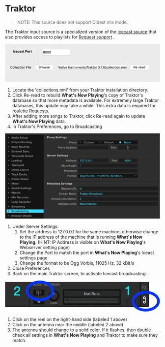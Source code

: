 # Traktor

> NOTE: This source does not support Oldest mix mode.

The Traktor input source is a specialized version of the [icecast
source](icecast.md) that also provides access to playlists for
[Request support](../requests.md) .

[![Traktor Settings](images/traktor.png)](images/traktor.png)

1. Locate the 'collections.nml' from your Traktor installation
   directory.
2. Click Re-read to rebuild **What's Now Playing**'s copy of Traktor's
   database so that more metadata is available. For extremely large
   Traktor databases, this update may take a while. This extra data is
   required for roulette Requests.
3. After adding more songs to Traktor, click Re-read again to update
   **What's Now Playing** data.
4. In Traktor's Preferences, go to Broadcasting

[![icecast-traktor-preferences.png](images/icecast-traktor-preferences.png)](images/icecast-traktor-preferences.png)

1. Under Server Settings:
   1. Set the address to 127.0.0.1 for the same machine, otherwise
      change to the IP address of the machine that is running **What's
      Now Playing**. (HINT: IP Address is visible on **What's Now
      Playing**'s Webserver setting page)
   2. Change the Port to match the port in **What's Now Playing**'s
      Iceast settings page.
   3. Change the format to be Ogg Vorbis, 11025 Hz, 32 kBit/s
2. Close Preferences
3. Back on the main Traktor screen, to activate Icecast broadcasting:

[![icecast-traktor-activate.png](images/icecast-traktor-activate.png)](images/icecast-traktor-activate.png)

1. Click on the reel on the right-hand side (labeled 1 above)
2. Click on the antenna near the middle (labeled 2 above)
3. The antenna should change to a solid color. If it flashes, then
   double check all settings in **What's Now Playing** and Traktor to
   make sure they match.
